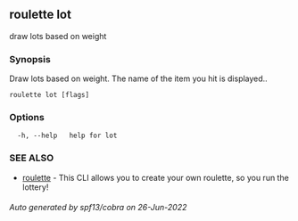 ## roulette lot

draw lots based on weight

### Synopsis

Draw lots based on weight.
The name of the item you hit is displayed..

```
roulette lot [flags]
```

### Options

```
  -h, --help   help for lot
```

### SEE ALSO

* [roulette](roulette.md)	 - This CLI allows you to create your own roulette, so you run the lottery!

###### Auto generated by spf13/cobra on 26-Jun-2022
